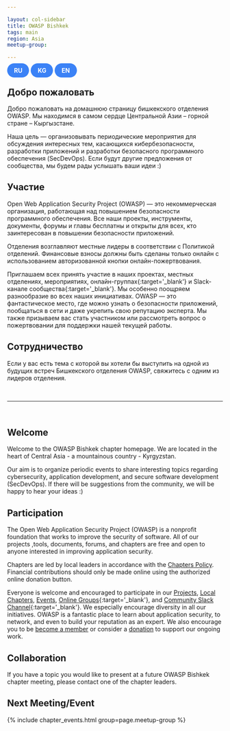 ```yaml
---

layout: col-sidebar
title: OWASP Bishkek
tags: main
region: Asia
meetup-group:

---
```


<style>
  .btn {
    padding-top: 0.5rem;
    padding-bottom: 0.5rem; 
    padding-left: 1rem;
    padding-right: 1rem; 
    background-color: #3B82F6; 
    color: #ffffff; 
    font-weight: 700; 
    border-radius: 9999px;
    text-decoration: none;
  }
  .btn:hover, .btn:active {
    background-color: #1D4ED8;
    color: #ffffff;
    text-decoration: none;
  }
</style>

<a href="#russian" class="btn">RU</a>
<a href="#kyrgyz" class="btn">KG</a>
<a href="#english" class="btn">EN</a>

<div id="russian">

  ## Добро пожаловать
  Добро пожаловать на домашнюю страницу бишкекского отделения OWASP. Мы находимся в самом сердце Центральной Азии – горной стране – Кыргызстане.

  Наша цель — организовывать периодические мероприятия для обсуждения интересных тем, касающихся кибербезопасности, разработки приложений и разработки безопасного программного обеспечения (SecDevOps). Если будут другие предложения от сообщества, мы будем рады услышать ваши идеи :)

  ## Участие
  Open Web Application Security Project (OWASP) — это некоммерческая организация, работающая над повышением безопасности программного обеспечения. Все наши проекты, инструменты, документы, форумы и главы бесплатны и открыты для всех, кто заинтересован в повышении безопасности приложений.

  Отделения возглавляют местные лидеры в соответствии с Политикой отделений. Финансовые взносы должны быть сделаны только онлайн с использованием авторизованной кнопки онлайн-пожертвования.

  Приглашаем всех принять участие в наших проектах, местных отделениях, мероприятиях, онлайн-группах{:target='_blank'} и Slack-канале сообщества{:target='_blank'}. Мы особенно поощряем разнообразие во всех наших инициативах. OWASP — это фантастическое место, где можно узнать о безопасности приложений, пообщаться в сети и даже укрепить свою репутацию эксперта. Мы также призываем вас стать участником или рассмотреть вопрос о пожертвовании для поддержки нашей текущей работы.

  ## Сотрудничество
  Если у вас есть тема с которой вы хотели бы выступить на одной из будущих встреч Бишкекского отделения OWASP, свяжитесь с одним из лидеров отделения.

</div>


<div id="kyrgyz">
</div>

<br>
<hr>
<br>

<div id="english">

  ## Welcome
  Welcome to the OWASP Bishkek chapter homepage. We are located in the heart of Central Asia - a mountainous country - Kyrgyzstan. 
 
  Our aim is to organize periodic events to share interesting topics regarding cybersecurity, application development, and secure software development (SecDevOps). If there will be suggestions from the community, we will be happy to hear your ideas :) 

  ## Participation
  The Open Web Application Security Project (OWASP) is a nonprofit foundation that works to improve the security of software. All of our projects ,tools, documents, forums, and chapters are free and open to anyone interested in improving application security. 

  Chapters are led by local leaders in accordance with the [Chapters Policy](/www-policy/operational/chapters). Financial contributions should only be made online using the authorized online donation button. 

  Everyone is welcome and encouraged to participate in our [Projects](/projects/), [Local Chapters](/chapters/), [Events](/events/), [Online Groups](https://groups.google.com/a/owasp.com/){:target='_blank'}, and [Community Slack Channel](https://owasp.slack.com/){:target='_blank'}. We especially encourage diversity in all our initiatives. OWASP is a fantastic place to learn about application security, to network, and even to build your reputation as an expert. We also encourage you to be [become a member](/membership/) or consider a [donation](/donate/) to support our ongoing work.

  ## Collaboration
  If you have a topic you would like to present at a future OWASP Bishkek chapter meeting, please contact one of the chapter leaders.

  Next Meeting/Event <!-- You should keep this section as it will populate your meetup events -->
  ---------------------
  {% include chapter_events.html group=page.meetup-group %}

</div>